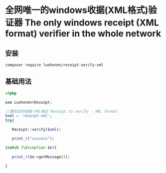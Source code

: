 # 全网唯一的windows收据(XML格式)验证器 The only windows receipt (XML format) verifier in the whole network

## 安装

```shell
composer require luohonen/receipt-verify-xml
```

## 基础用法

~~~php
<?php

use Luohonen\Receipt;

//要验证的收据-XML格式 Receipt to verify - XML format
$xml = 'receipt-xml';
try{

   Receipt::verify($xml);

   print_r("success");

}catch (\Exception $e){
   
   print_r($e->getMessage());

}
    
~~~



